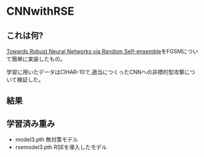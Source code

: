 # CNNwithRSE

## これは何?

[Towards Robust Neural Networks via Random Self-ensemble](https://arxiv.org/abs/1712.00673)をFGSMについて簡単に実装したもの。

学習に用いたデータはCIHAR-10で,適当につくったCNNへの非標的型攻撃について検証した。

## 結果




## 学習済み重み

- model3.pth 無対策モデル
- rsemodel3.pth RSEを導入したモデル
